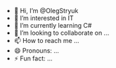 - 👋 Hi, I’m @OlegStryuk
- 👀 I’m interested in IT
- 🌱 I’m currently learning C#
- 💞️ I’m looking to collaborate on ...
- 📫 How to reach me ...
- 😄 Pronouns: ...
- ⚡ Fun fact: ...

<!---
OlegStryuk/OlegStryuk is a ✨ special ✨ repository because its `README.md` (this file) appears on your GitHub profile.
You can click the Preview link to take a look at your changes.
--->
